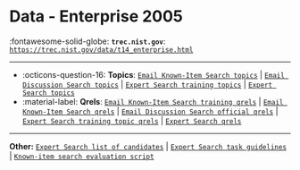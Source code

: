 # Data - Enterprise 2005 

:fontawesome-solid-globe: **`trec.nist.gov`**: [`https://trec.nist.gov/data/t14_enterprise.html`](https://trec.nist.gov/data/t14_enterprise.html)

---

- :octicons-question-16: **Topics**: [`Email Known-Item Search topics`](https://trec.nist.gov/data/enterprise/05/ent05.known-item.topics) | [`Email Discussion Search topics`](https://trec.nist.gov/data/enterprise/05/ent05.discussion-search.topics) | [`Expert Search training topics`](https://trec.nist.gov/data/enterprise/05/ent05.expert.trainingtopics) | [`Expert Search topics`](https://trec.nist.gov/data/enterprise/05/ent05.expert.topics)
- :material-label: **Qrels**: [`Email Known-Item Search training qrels`](https://trec.nist.gov/data/enterprise/05/ent05.known-item.training-qrels) | [`Email Known-Item Search qrels`](https://trec.nist.gov/data/enterprise/05/ent05.known-item.qrels) | [`Email Discussion Search official qrels`](https://trec.nist.gov/data/enterprise/05/ent05.discussion.official-qrels) | [`Expert Search training topic qrels`](https://trec.nist.gov/data/enterprise/05/ent05.expert.trainingqrels) | [`Expert Search qrels`](https://trec.nist.gov/data/enterprise/05/ent05.expert.qrels)


---

**Other:** [`Expert Search list of candidates`](https://trec.nist.gov/data/enterprise/05/ent05.expert.candidates) | [`Expert Search task guidelines`](https://trec.nist.gov/data/enterprise/05/ent05.expert.guidelines.final) | [`Known-item search evaluation script`](https://trec.nist.gov/data/enterprise/05/ki-eval.pl)

